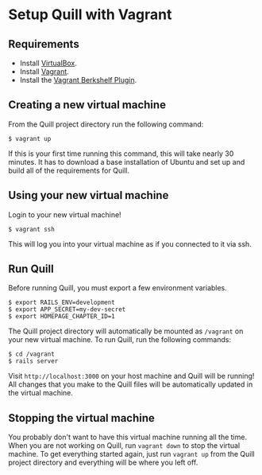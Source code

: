 # Setup Quill with Vagrant

Requirements
------------
* Install [VirtualBox](https://www.virtualbox.org/).
* Install [Vagrant](http://vagrantup.com).
* Install the [Vagrant Berkshelf Plugin](https://github.com/berkshelf/vagrant-berkshelf).

Creating a new virtual machine
------------------------------

From the Quill project directory run the following command:

`$ vagrant up`

If this is your first time running this command, this will take nearly 30 minutes. It has to download a base installation of Ubuntu and set up and build all of the requirements for Quill.

Using your new virtual machine
------------------------------

Login to your new virtual machine!

`$ vagrant ssh`

This will log you into your virtual machine as if you connected to it via ssh.

Run Quill
---------

Before running Quill, you must export a few environment variables.

    $ export RAILS_ENV=development
    $ export APP_SECRET=my-dev-secret
    $ export HOMEPAGE_CHAPTER_ID=1

The Quill project directory will automatically be mounted as `/vagrant` on your new virtual machine. To run Quill, run the following commands:

    $ cd /vagrant
    $ rails server

Visit `http://localhost:3000` on your host machine and Quill will be running! All changes that you make to the Quill files will be automatically updated in the virtual machine.

Stopping the virtual machine
----------------------------

You probably don't want to have this virtual machine running all the time. When you are not working on Quill, run `vagrant down` to stop the virtual machine. To get everything started again, just run `vagrant up` from the Quill project directory and everything will be where you left off.
